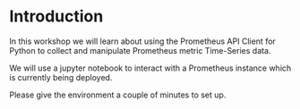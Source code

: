 # Introduction

In this workshop we will learn about using the Prometheus API Client for Python to collect and
manipulate Prometheus metric Time-Series data.

We will use a jupyter notebook to interact with a Prometheus instance which is currently being deployed.

Please give the environment a couple of minutes to set up.

